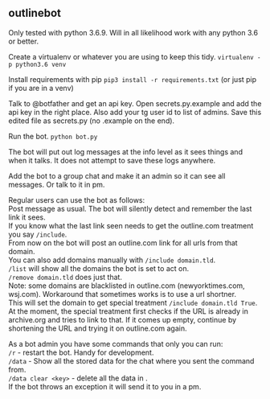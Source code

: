 ## outlinebot

Only tested with python 3.6.9. Will in all likelihood work with any python 3.6 or better.

Create a virtualenv or whatever you are using to keep this tidy.
`virtualenv -p python3.6 venv`

Install requirements with pip
`pip3 install -r requirements.txt` (or just pip if you are in a venv)

Talk to @botfather and get an api key.
Open secrets.py.example and add the api key in the right place. Also add your tg user id to list of admins.
Save this edited file as secrets.py (no .example on the end).

Run the bot.
`python bot.py`

The bot will put out log messages at the info level as it sees things and when it talks. It does not attempt to save these logs anywhere.

Add the bot to a group chat and make it an admin so it can see all messages. Or talk to it in pm.

Regular users can use the bot as follows:  
Post message as usual. The bot will silently detect and remember the last link it sees.  
If you know what the last link seen needs to get the outline.com treatment you say `/include`.  
From now on the bot will post an outline.com link for all urls from that domain.  
You can also add domains manually with `/include domain.tld`.  
`/list` will show all the domains the bot is set to act on.  
`/remove domain.tld` does just that.  
Note: some domains are blacklisted in outline.com (newyorktimes.com, wsj.com). Workaround that sometimes works is to use a url shortner.  
This will set the domain to get special treatment `/include domain.tld True`.  
At the moment, the special treatment first checks if the URL is already in archive.org and tries to link to that. If it comes up empty, continue by shortening the URL and trying it on outline.com again.

As a bot admin you have some commands that only you can run:  
`/r` - restart the bot. Handy for development.  
`/data` - Show all the stored data for the chat where you sent the command from.  
`/data clear <key>` - delete all the data in <key>.  
If the bot throws an exception it will send it to you in a pm.
